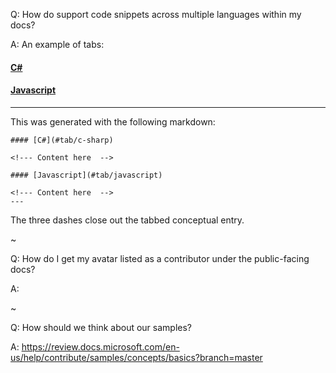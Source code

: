 
Q: How do support code snippets across multiple languages within my docs?

A: An example of tabs:

#### [C#](#tab/c-sharp)

<!--- Content here  -->

#### [Javascript](#tab/javascript)

<!--- Content here  -->

--- 

This was generated with the following markdown:

``` 
#### [C#](#tab/c-sharp)

<!--- Content here  -->

#### [Javascript](#tab/javascript)

<!--- Content here  -->
--- 
```

The three dashes close out the tabbed conceptual entry.

~

Q: How do I get my avatar listed as a contributor under the public-facing docs?

A: 

~

Q: How should we think about our samples?

A: https://review.docs.microsoft.com/en-us/help/contribute/samples/concepts/basics?branch=master
